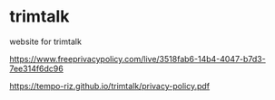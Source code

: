 # trimtalk
website for trimtalk

https://www.freeprivacypolicy.com/live/3518fab6-14b4-4047-b7d3-7ee314f6dc96

https://tempo-riz.github.io/trimtalk/privacy-policy.pdf